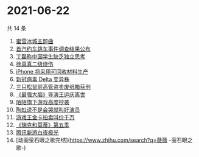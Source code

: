 # 2021-06-22

共 14 条

<!-- BEGIN -->
<!-- 最后更新时间 Tue Jun 22 2021 23:05:41 GMT+0800 (China Standard Time) -->

1. [蜜雪冰城主题曲](https://www.zhihu.com/search?q=蜜雪冰城)
2. [首汽约车跳车事件调查结果公布](https://www.zhihu.com/search?q=首汽约车)
3. [丁磊称中国学生缺乏独立思考](https://www.zhihu.com/search?q=丁磊)
4. [徐真真二级烧伤](https://www.zhihu.com/search?q=徐真真)
5. [iPhone 将采用可回收材料生产](https://www.zhihu.com/search?q=苹果)
6. [新冠病毒 Delta 变异株](https://www.zhihu.com/search?q=新冠病毒)
7. [三只松鼠前高管盗卖废纸箱获刑](https://www.zhihu.com/search?q=三只松鼠)
8. [《最强大脑》导演王运庆离世](https://www.zhihu.com/search?q=最强大脑导演王运庆)
9. [陌陌旗下游戏高度抄袭](https://www.zhihu.com/search?q=黑帝斯)
10. [陶虹说不是会哭就叫好演员](https://www.zhihu.com/search?q=陶虹说不是会哭就叫好演员)
11. [游戏王金卡拍卖叫价千万](https://www.zhihu.com/search?q=游戏王)
12. [《瑞克和莫蒂》第五季](https://www.zhihu.com/search?q=瑞克和莫蒂)
13. [腾讯新游白夜极光](https://www.zhihu.com/search?q=白夜极光)
14. [动画萤石眼之歌完结](https://www.zhihu.com/search?q=薇薇 -萤石眼之歌-)

<!-- END -->
